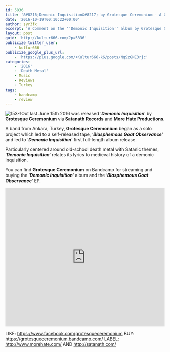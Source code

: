 ```yaml
---
id: 5836
title: '&#8216;Demonic Inquisition&#8217; by Grotesque Ceremonium - A Comment'
date: '2016-10-19T00:10:22+00:00'
author: syr3fx
excerpt: 'A Comment on the ''Demonic Inquisition'' album by Grotesque Ceremonium (2016).'
layout: post
guid: 'http://kultur666.com/?p=5836'
publicize_twitter_user:
    - kultur666
publicize_google_plus_url:
    - 'https://plus.google.com/+Kultur666-k6/posts/NqSzGNE3rjc'
categories:
    - '2016'
    - 'Death Metal'
    - Music
    - Reviews
    - Turkey
tags:
    - bandcamp
    - review
---
```


![153-1](http://localhost:8080/wp-content/uploads/2016/10/153-1.jpg)Out last June 15th 2016 was released ‘***Demonic Inquisition***‘ by **Grotesque Ceremonium** via **Satanath Records** and **More Hate Productions**.

A band from Ankara, Turkey, **Grotesque Ceremonium** began as a solo project which led to a self-released tape, ‘***Blasphemous Goat Observance***‘ and led to ‘***Demonic Inquisition***‘ first full-length album release.

Particularly centered around old-school death metal with Satanic themes, ‘***Demonic Inquisition***‘ relates its lyrics to medieval history of a demonic inquisition.

You can find **Grotesque Ceremonium** on Bandcamp for streaming and buying the ‘***Demonic Inquisition***‘ album and the ‘***Blasphemous Goat Observance***‘ EP.

<iframe style="border: 0; width: 100%; height: 439px;" src="https://bandcamp.com/EmbeddedPlayer/album=1262000766/size=large/bgcol=333333/linkcol=e99708/tracklist=false/transparent=true/" seamless></iframe>

LIKE: <https://www.facebook.com/grotesqueceremonium>
BUY: <https://grotesqueceremonium.bandcamp.com/>
LABEL: <http://www.morehate.com/> AND <http://satanath.com/>
